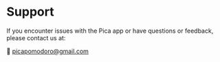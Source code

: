 # Support

If you encounter issues with the Pica app or have questions or feedback, please contact us at:

📧 [picapomodoro@gmail.com](mailto:picapomodoro@gmail.com)
